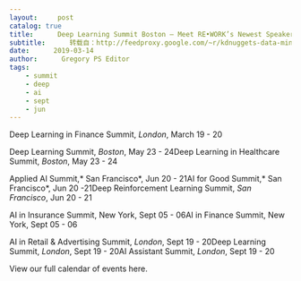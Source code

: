 ```yaml
---
layout:     post
catalog: true
title:      Deep Learning Summit Boston – Meet RE•WORK’s Newest Speakers
subtitle:      转载自：http://feedproxy.google.com/~r/kdnuggets-data-mining-analytics/~3/XTAzta48zc0/deep-learning-summit-boston.html
date:      2019-03-14
author:      Gregory PS Editor
tags:
    - summit
    - deep
    - ai
    - sept
    - jun
---
```


Deep Learning in Finance Summit, *London*, March 19 - 20

Deep Learning Summit, *Boston*, May 23 - 24Deep Learning in Healthcare Summit, *Boston*, May 23 - 24

Applied AI Summit,* San Francisco*, Jun 20 - 21AI for Good Summit,* San Francisco*, Jun 20 -21Deep Reinforcement Learning Summit, *San Francisco*, Jun 20 - 21

AI in Insurance Summit, New York, Sept 05 - 06AI in Finance Summit, New York, Sept 05 - 06

AI in Retail & Advertising Summit, *London*, Sept 19 - 20Deep Learning Summit, *London*, Sept 19 - 20AI Assistant Summit, *London*, Sept 19 - 20

View our full calendar of events here.





















 






